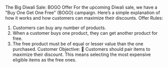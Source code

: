 The Big Diwali Sale: BOGO Offer
For the upcoming Diwali sale, we have a &quot;Buy One Get One Free&quot; (BOGO)
campaign. Here’s a simple explanation of how it works and how customers can
maximize their discounts.
Offer Rules:
1. Customers can buy any number of products.
2. When a customer buys one product, they can get another product for free.
3. The free product must be of equal or lesser value than the one purchased.
Customer Objective:
 Customers should pair items to maximize their discount. This means selecting
the most expensive eligible items as the free ones.
